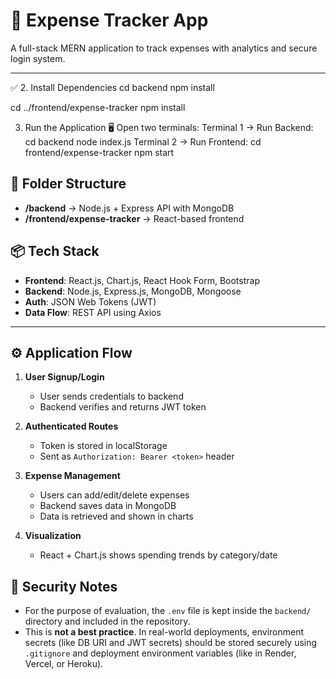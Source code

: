 # 💸 Expense Tracker App

A full-stack MERN application to track expenses with analytics and secure login system.

---
✅ 2. Install Dependencies
cd backend
npm install

cd ../frontend/expense-tracker
npm install

3. Run the Application
   🖥️ Open two terminals:
   Terminal 1 → Run Backend:
     cd backend
     node index.js
   Terminal 2 → Run Frontend:
    cd frontend/expense-tracker
    npm start

## 📁 Folder Structure

- **/backend** → Node.js + Express API with MongoDB
- **/frontend/expense-tracker** → React-based frontend


## 📦 Tech Stack

- **Frontend**: React.js, Chart.js, React Hook Form, Bootstrap
- **Backend**: Node.js, Express.js, MongoDB, Mongoose
- **Auth**: JSON Web Tokens (JWT)
- **Data Flow**: REST API using Axios

---

## ⚙️ Application Flow

1. **User Signup/Login**
   - User sends credentials to backend
   - Backend verifies and returns JWT token

2. **Authenticated Routes**
   - Token is stored in localStorage
   - Sent as `Authorization: Bearer <token>` header

3. **Expense Management**
   - Users can add/edit/delete expenses
   - Backend saves data in MongoDB
   - Data is retrieved and shown in charts

4. **Visualization**
   - React + Chart.js shows spending trends by category/date
  ## 🔐 Security Notes

- For the purpose of evaluation, the `.env` file is kept inside the `backend/` directory and included in the repository.
- This is **not a best practice**. In real-world deployments, environment secrets (like DB URI and JWT secrets) should be stored securely using `.gitignore` and deployment environment variables (like in Render, Vercel, or Heroku).
